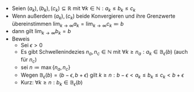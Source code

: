 - Seien $\left(a_{k}\right),\left(b_{k}\right),\left(c_{k}\right)\subseteq\mathbb{R}$ mit $\forall k\in\mathbb{N}:a_{k}\leq b_{k}\leq c_{k}$
- Wenn außerdem $\left(a_{k}\right),\left(c_{k}\right)$ beide Konvergieren und ihre Grenzwerte übereinstimmen $\lim_{k\rightarrow\infty}a_{k}=\lim_{k\rightarrow\infty}c_{k}\eqqcolon b$
- dann gilt $\lim_{k\rightarrow\infty}b_{k}=b$
- Beweis
	- Sei $\epsilon>0$
	- Es gibt Schwellenindezies $n_{a},n_{c}\in\mathbb{N}$ mit $\forall k\geq n_{a}:a_{k}\in\mathbb{B}_{\epsilon}\left(b\right)$ (auch für $n_{c}$)
	- sei $n\coloneqq \max\left\lbrace n_{a},n_{c}\right\rbrace$
	- Wegen $\mathbb{B}_{\epsilon}\left(b\right)=\left(b-\epsilon,b+\epsilon\right)$ gilt $k\geq n:b-\epsilon<a_{k}\leq b_{k}\leq c_{k}<b+\epsilon$
	- Kurz: $\forall k\geq n:b_{k}\in\mathbb{B}_{\epsilon}\left(b\right)$
